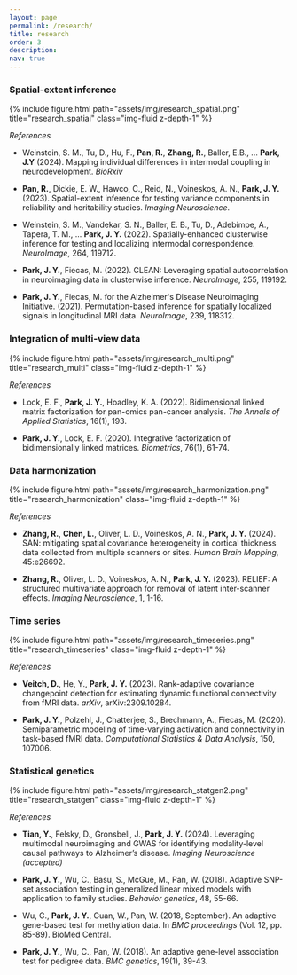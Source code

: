 ```yaml
---
layout: page
permalink: /research/
title: research
order: 3
description: 
nav: true
---
```


### Spatial-extent inference

{% include figure.html path="assets/img/research_spatial.png" title="research_spatial"  class="img-fluid z-depth-1"  %}


*References* 

- Weinstein, S. M., Tu, D., Hu, F., **Pan, R.**, **Zhang, R.**, Baller, E.B., ... **Park, J.Y** (2024). Mapping individual differences in intermodal coupling in neurodevelopment. *BioRxiv*

- **Pan, R.**, Dickie, E. W., Hawco, C., Reid, N., Voineskos, A. N., **Park, J. Y.** (2023). Spatial-extent inference for testing variance components in reliability and heritability studies. *Imaging Neuroscience*.

- Weinstein, S. M., Vandekar, S. N., Baller, E. B., Tu, D., Adebimpe, A., Tapera, T. M., ... **Park, J. Y.** (2022). Spatially-enhanced clusterwise inference for testing and localizing intermodal correspondence. *NeuroImage*, 264, 119712. 
 

- **Park, J. Y.**, Fiecas, M. (2022). CLEAN: Leveraging spatial autocorrelation in neuroimaging data in clusterwise inference. *NeuroImage*, 255, 119192.

- **Park, J. Y.**, Fiecas, M. for the Alzheimer's Disease Neuroimaging Initiative. (2021). Permutation-based inference for spatially localized signals in longitudinal MRI data. *NeuroImage*, 239, 118312.

### Integration of multi-view data

{% include figure.html path="assets/img/research_multi.png" title="research_multi"    class="img-fluid z-depth-1" %}

*References*

- Lock, E. F., **Park, J. Y.**,  Hoadley, K. A. (2022). Bidimensional linked matrix factorization for pan-omics pan-cancer analysis. *The Annals of Applied Statistics*, 16(1), 193.

- **Park, J. Y.**,  Lock, E. F. (2020). Integrative factorization of bidimensionally linked matrices. *Biometrics*, 76(1), 61-74.

### Data harmonization

{% include figure.html path="assets/img/research_harmonization.png" title="research_harmonization"   class="img-fluid z-depth-1" %}

*References*

- **Zhang, R.**, **Chen, L.**, Oliver, L. D., Voineskos, A. N.,  **Park, J. Y.** (2024). SAN: mitigating spatial covariance heterogeneity in cortical thickness data collected from multiple scanners or sites. *Human Brain Mapping*, 45:e26692.

- **Zhang, R.**, Oliver, L. D., Voineskos, A. N.,  **Park, J. Y.** (2023). RELIEF: A structured multivariate approach for removal of latent inter-scanner effects. *Imaging Neuroscience*, 1, 1-16.

### Time series

{% include figure.html path="assets/img/research_timeseries.png" title="research_timeseries"  class="img-fluid z-depth-1"  %}

*References*


- **Veitch, D.**, He, Y.,  **Park, J. Y.** (2023). Rank-adaptive covariance changepoint detection for estimating dynamic functional connectivity from fMRI data. *arXiv*, arXiv:2309.10284.

- **Park, J. Y.**, Polzehl, J., Chatterjee, S., Brechmann, A., Fiecas, M. (2020). Semiparametric modeling of time-varying activation and connectivity in task-based fMRI data. *Computational Statistics & Data Analysis*, 150, 107006.

### Statistical genetics 

{% include figure.html path="assets/img/research_statgen2.png" title="research_statgen" class="img-fluid z-depth-1" %}

*References*

- **Tian, Y.**, Felsky, D., Gronsbell, J., **Park, J. Y.** (2024). Leveraging multimodal neuroimaging and GWAS for identifying modality-level causal pathways to Alzheimer’s disease. *Imaging Neuroscience (accepted)* 



- **Park, J. Y.**, Wu, C., Basu, S., McGue, M.,  Pan, W. (2018). Adaptive SNP-set association testing in generalized linear mixed models with application to family studies. *Behavior genetics*, 48, 55-66.

- Wu, C., **Park, J. Y.**, Guan, W., Pan, W. (2018, September). An adaptive gene-based test for methylation data. In *BMC proceedings* (Vol. 12, pp. 85-89). BioMed Central.

- **Park, J. Y.**, Wu, C., Pan, W. (2018). An adaptive gene-level association test for pedigree data. *BMC genetics*, 19(1), 39-43.
